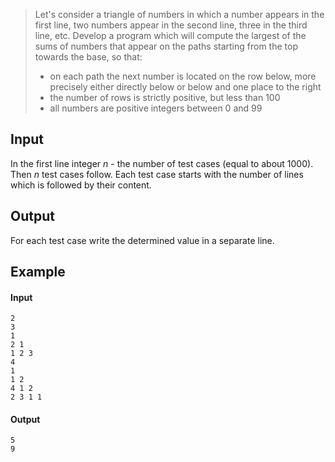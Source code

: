 > Let's consider a triangle of numbers in which a number appears in the first 
> line, two numbers appear in the second line, three in the third line, etc.
> Develop a program which will compute the largest of the sums of numbers that
> appear on the paths starting from the top towards the base, so that:
> 
>   * on each path the next number is located on the row below, more precisely 
>   either directly below or below and one place to the right
>   * the number of rows is strictly positive, but less than $100$
>   * all numbers are positive integers between $0$ and $99$

## Input

In the first line integer $n$ - the number of test cases (equal to about
$1000$). Then $n$ test cases follow. Each test case starts with the number of
lines which is followed by their content.

## Output

For each test case write the determined value in a separate line.

## Example

#### Input

```
2
3
1
2 1
1 2 3
4
1
1 2
4 1 2
2 3 1 1
```

#### Output

```
5
9
```
